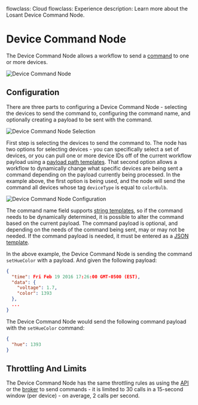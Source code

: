 flowclass: Cloud
flowclass: Experience
description: Learn more about the Losant Device Command Node.

# Device Command Node

The Device Command Node allows a workflow to send a [command](/devices/commands/) to one or more devices.

![Device Command Node](/images/workflows/outputs/device-command-node.png "Device Command Node")

## Configuration

There are three parts to configuring a Device Command Node - selecting the devices to send the command to, configuring the command name, and optionally creating a payload to be sent with the command.

![Device Command Node Selection](/images/workflows/outputs/device-command-node-devices.png "Device Command Node Selection")

First step is selecting the devices to send the command to. The node has two options for selecting devices - you can specifically select a set of devices, or you can pull one or more device IDs off of the current workflow payload using a [payload path templates](/workflows/accessing-payload-data/#payload-paths). That second option allows a workflow to dynamically change what specific devices are being sent a command depending on the payload currently being processed. In the example above, the first option is being used, and the node will send the command all devices whose tag `deviceType` is equal to `colorBulb`.

![Device Command Node Configuration](/images/workflows/outputs/device-command-node-config.png "Device Command Node Configuration")

The command name field supports [string templates](/workflows/accessing-payload-data/#string-templates), so if the command needs to be dynamically determined, it is possible to alter the command based on the current payload. The command payload is optional, and depending on the needs of the command being sent, may or may not be needed. If the command payload is needed, it must be entered as a [JSON template](/workflows/accessing-payload-data/#json-templates).

In the above example, the Device Command Node is sending the command `setHueColor` with a payload. And given the following payload:

```json
{
  "time": Fri Feb 19 2016 17:26:00 GMT-0500 (EST),
  "data": {
    "voltage": 1.7,
    "color": 1393
  },
  ...
}
```

The Device Command Node would send the following command payload with the `setHueColor` command:

```json
{
  "hue": 1393
}
```

## Throttling And Limits

The Device Command Node has the same throttling rules as using the [API](/rest-api/overview/#throttles-and-limits) or the [broker](/organizations/resource-limits/#message-throttling) to send commands - it is limited to 30 calls in a 15-second window (per device) - on average, 2 calls per second.